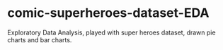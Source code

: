 # comic-superheroes-dataset-EDA
Exploratory Data Analysis, played with super heroes dataset, drawn pie charts and bar charts.
